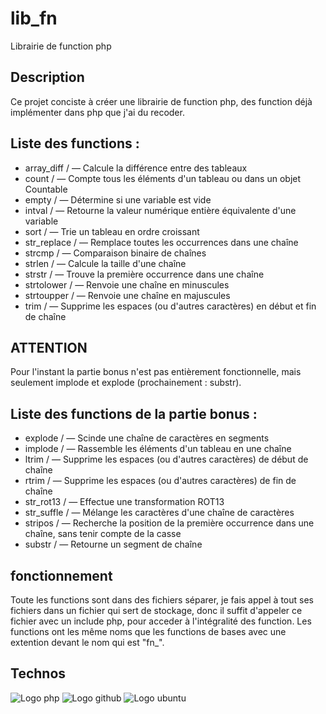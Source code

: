 # lib_fn
Librairie de function php

## Description

Ce projet conciste à créer une librairie de function php, des function déjà implémenter dans php que j'ai du recoder.

## Liste des functions : 

- array_diff /   — Calcule la différence entre des tableaux
- count /        — Compte tous les éléments d'un tableau ou dans un objet Countable
- empty /        — Détermine si une variable est vide
- intval /       — Retourne la valeur numérique entière équivalente d'une variable
- sort /         — Trie un tableau en ordre croissant
- str_replace /  — Remplace toutes les occurrences dans une chaîne
- strcmp /       — Comparaison binaire de chaînes
- strlen /       — Calcule la taille d'une chaîne
- strstr /       — Trouve la première occurrence dans une chaîne
- strtolower /   — Renvoie une chaîne en minuscules
- strtoupper /   — Renvoie une chaîne en majuscules
- trim /         — Supprime les espaces (ou d'autres caractères) en début et fin de chaîne

## ATTENTION

Pour l'instant la partie bonus n'est pas entièrement fonctionnelle, mais seulement implode et explode (prochainement : substr).

## Liste des functions de la partie bonus :

- explode /     — Scinde une chaîne de caractères en segments
- implode /     — Rassemble les éléments d'un tableau en une chaîne
- ltrim /       — Supprime les espaces (ou d'autres caractères) de début de chaîne
- rtrim /       — Supprime les espaces (ou d'autres caractères) de fin de chaîne
- str_rot13 /   — Effectue une transformation ROT13
- str_suffle /  — Mélange les caractères d'une chaîne de caractères
- stripos /     — Recherche la position de la première occurrence dans une chaîne, sans tenir compte de la casse
- substr /      — Retourne un segment de chaîne

## fonctionnement

Toute les functions sont dans des fichiers séparer, je fais appel à tout ses fichiers dans un fichier qui sert de stockage, donc il suffit d'appeler ce fichier avec un include php, pour acceder à l'intégralité des function.
Les functions ont les même noms que les functions de bases avec une extention devant le nom qui est "fn_".

## Technos

![Logo php](https://img.shields.io/badge/PHP-777BB4?style=for-the-badge&logo=php&logoColor=white)
![Logo github](https://img.shields.io/badge/GitHub-100000?style=for-the-badge&logo=github&logoColor=white)
![Logo ubuntu](https://img.shields.io/badge/Ubuntu-E95420?style=for-the-badge&logo=ubuntu&logoColor=white)
